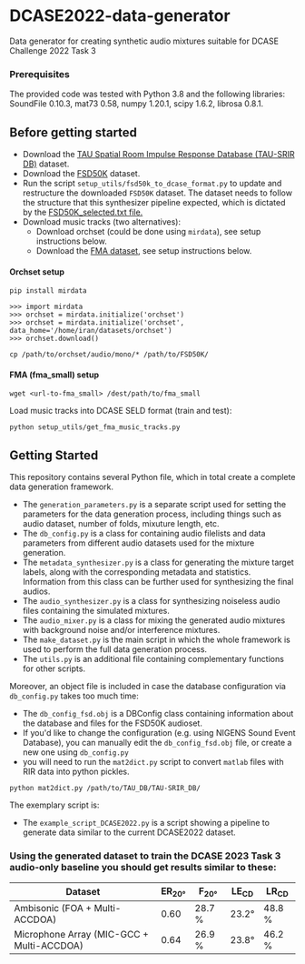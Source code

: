 # DCASE2022-data-generator
Data generator for creating synthetic audio mixtures suitable for DCASE Challenge 2022 Task 3

### Prerequisites

The provided code was tested with Python 3.8 and the following libraries:
SoundFile 0.10.3, mat73 0.58, numpy 1.20.1, scipy 1.6.2, librosa 0.8.1. 

## Before getting started

* Download the [TAU Spatial Room Impulse Response Database (TAU-SRIR DB)](https://zenodo.org/record/6408611#.ZE6s7y2B3T8) dataset.
* Download the [FSD50K](https://zenodo.org/record/4060432#.ZE7ely2B0Ts) dataset.
* Run the script `setup_utils/fsd50k_to_dcase_format.py` to update and restructure the downloaded `FSD50K` dataset. The dataset needs to follow the structure that this synthesizer pipeline expected, which is dictated by the [FSD50K_selected.txt file.](https://zenodo.org/record/6406873/files/FSD50K_selected.txt?download=1)
* Download music tracks (two alternatives):
  * Download orchset (could be done using `mirdata`), see setup instructions below.
  * Download the [FMA dataset](https://github.com/mdeff/fma), see setup instructions below. 

#### Orchset setup
```
pip install mirdata
```

```
>>> import mirdata
>>> orchset = mirdata.initialize('orchset')
>>> orchset = mirdata.initialize('orchset', data_home='/home/iran/datasets/orchset')
>>> orchset.download()
```

```
cp /path/to/orchset/audio/mono/* /path/to/FSD50K/
```

#### FMA (fma_small) setup

```
wget <url-to-fma_small> /dest/path/to/fma_small
```

Load music tracks into DCASE SELD format (train and test):

```
python setup_utils/get_fma_music_tracks.py
```

## Getting Started

This repository contains several Python file, which in total create a complete data generation framework.
* The `generation_parameters.py` is a separate script used for setting the parameters for the data generation process, including things such as audio dataset, number of folds, mixuture length, etc.
* The `db_config.py` is a class for containing audio filelists and data parameters from different audio datasets used for the mixture generation.
* The `metadata_synthesizer.py` is a class for generating the mixture target labels, along with the corresponding metadata and statistics. Information from this class can be further used for synthesizing the final audios.
* The `audio_synthesizer.py` is a class for synthesizing noiseless audio files containing the simulated mixtures.
* The `audio_mixer.py` is a class for mixing the generated audio mixtures with background noise and/or interference mixtures.
* The `make_dataset.py` is the main script in which the whole framework is used to perform the full data generation process.
* The `utils.py` is an additional file containing complementary functions for other scripts.

Moreover, an object file is included in case the database configuration via `db_config.py` takes too much time:
* The `db_config_fsd.obj` is a DBConfig class containing information about the database and files for the FSD50K audioset.
* If you'd like to change the configuration (e.g. using NIGENS Sound Event Database), you can manually edit the `db_config_fsd.obj` file, or create a new one using `db_config.py`
* you will need to run the `mat2dict.py` script to convert `matlab` files with RIR data into python pickles. 

```
python mat2dict.py /path/to/TAU_DB/TAU-SRIR_DB/
``` 


The exemplary script is:
* The `example_script_DCASE2022.py` is a script showing a pipeline to generate data similar to the current DCASE2022 dataset.

### Using the generated dataset to train the DCASE 2023 Task 3 audio-only baseline you should get results similar to these:


| Dataset | ER<sub>20°</sub> | F<sub>20°</sub> | LE<sub>CD</sub> | LR<sub>CD</sub> |
| ----| --- | --- | --- | --- |
| Ambisonic (FOA + Multi-ACCDOA) | 0.60 | 28.7 % | 23.2&deg; | 48.8 % |
| Microphone Array (MIC-GCC + Multi-ACCDOA) | 0.64 | 26.9 % | 23.8&deg; | 46.2 % |
